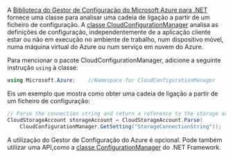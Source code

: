 A [Biblioteca do Gestor de Configuração do Microsoft Azure para .NET](https://www.nuget.org/packages/Microsoft.WindowsAzure.ConfigurationManager/) fornece uma classe para analisar uma cadeia de ligação a partir de um ficheiro de configuração. A [ classe CloudConfigurationManager](https://msdn.microsoft.com/library/azure/mt634650.aspx) analisa as definições de configuração, independentemente de a aplicação cliente estar ou não em execução no ambiente de trabalho, num dispositivo móvel, numa máquina virtual do Azure ou num serviço em nuvem do Azure.

Para mencionar o pacote CloudConfigurationManager, adicione a seguinte instrução `using` à classe:

```csharp
using Microsoft.Azure;    //Namespace for CloudConfigurationManager
```

Eis um exemplo que mostra como obter uma cadeia de ligação a partir de um ficheiro de configuração:
```csharp
// Parse the connection string and return a reference to the storage account.
CloudStorageAccount storageAccount = CloudStorageAccount.Parse(
    CloudConfigurationManager.GetSetting("StorageConnectionString"));
```
A utilização do Gestor de Configuração do Azure é opcional. Pode também utilizar uma API,como a [classe ConfigurationManager](https://msdn.microsoft.com/library/system.configuration.configurationmanager.aspx) do .NET Framework.



<!--HONumber=Nov16_HO3-->



